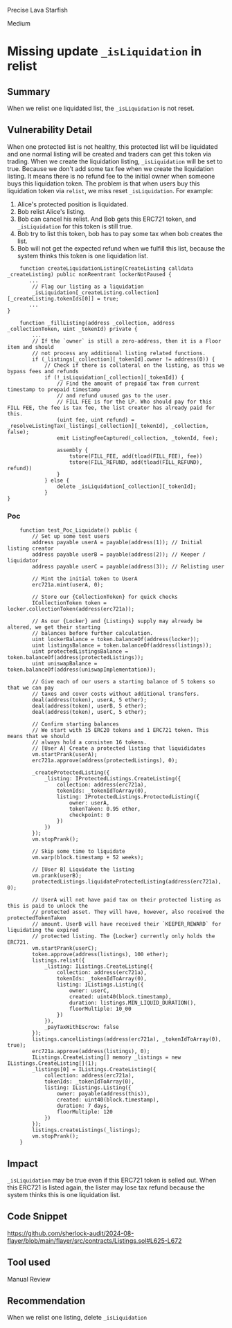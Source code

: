 Precise Lava Starfish

Medium

# Missing update `_isLiquidation` in relist

## Summary
When we relist one liquidated list, the `_isLiquidation` is not reset.

## Vulnerability Detail
When one protected list is not healthy, this protected list will be liquidated and one normal listing will be created and traders can get this token via trading. When we create the liquidation listing, `_isLiquidation` will be set to true. Because we don't add some tax fee when we create the liquidation listing. It means there is no refund fee to the initial owner when someone buys this liquidation token.
The problem is that when users buy this liquidation token via `relist`, we miss reset `_isLiquidation`.
For example:
1. Alice's protected position is liquidated.
2. Bob relist Alice's listing.
3. Bob can cancel his relist. And Bob gets this ERC721 token, and `_isLiquidation` for this token is still true.
4. Bob try to list this token, bob has to pay some tax when bob creates the list.
5. Bob will not get the expected refund when we fulfill this list, because the system thinks this token is one liquidation list.
```solidity
    function createLiquidationListing(CreateListing calldata _createListing) public nonReentrant lockerNotPaused {
       ...
        // Flag our listing as a liquidation
        _isLiquidation[_createListing.collection][_createListing.tokenIds[0]] = true;
       ...
}
```
```solidity
    function _fillListing(address _collection, address _collectionToken, uint _tokenId) private {
        ...
        // If the `owner` is still a zero-address, then it is a Floor item and should
        // not process any additional listing related functions.
        if (_listings[_collection][_tokenId].owner != address(0)) {
            // Check if there is collateral on the listing, as this we bypass fees and refunds
            if (!_isLiquidation[_collection][_tokenId]) {
                // Find the amount of prepaid tax from current timestamp to prepaid timestamp
                // and refund unused gas to the user.
                // FILL FEE is for the LP. Who should pay for this FILL FEE, the fee is tax fee, the list creator has already paid for this.
                (uint fee, uint refund) = _resolveListingTax(_listings[_collection][_tokenId], _collection, false);
                emit ListingFeeCaptured(_collection, _tokenId, fee);

                assembly {
                    tstore(FILL_FEE, add(tload(FILL_FEE), fee))
                    tstore(FILL_REFUND, add(tload(FILL_REFUND), refund))
                }
            } else {
                delete _isLiquidation[_collection][_tokenId];
            }
}
```
### Poc
```solidity
    function test_Poc_Liquidate() public {
        // Set up some test users
        address payable userA = payable(address(1)); // Initial listing creator
        address payable userB = payable(address(2)); // Keeper / liquidator
        address payable userC = payable(address(3)); // Relisting user

        // Mint the initial token to UserA
        erc721a.mint(userA, 0);

        // Store our {CollectionToken} for quick checks
        ICollectionToken token = locker.collectionToken(address(erc721a));

        // As our {Locker} and {Listings} supply may already be altered, we get their starting
        // balances before further calculation.
        uint lockerBalance = token.balanceOf(address(locker));
        uint listingsBalance = token.balanceOf(address(listings));
        uint protectedListingsBalance = token.balanceOf(address(protectedListings));
        uint uniswapBalance = token.balanceOf(address(uniswapImplementation));

        // Give each of our users a starting balance of 5 tokens so that we can pay
        // taxes and cover costs without additional transfers.
        deal(address(token), userA, 5 ether);
        deal(address(token), userB, 5 ether);
        deal(address(token), userC, 5 ether);

        // Confirm starting balances
        // We start with 15 ERC20 tokens and 1 ERC721 token. This means that we should
        // always hold a consisten 16 tokens.
        // [User A] Create a protected listing that liquididates
        vm.startPrank(userA);
        erc721a.approve(address(protectedListings), 0);
        
        _createProtectedListing({
            _listing: IProtectedListings.CreateListing({
                collection: address(erc721a),
                tokenIds: _tokenIdToArray(0),
                listing: IProtectedListings.ProtectedListing({
                    owner: userA,
                    tokenTaken: 0.95 ether,
                    checkpoint: 0
                })
            })
        });
        vm.stopPrank();

        // Skip some time to liquidate
        vm.warp(block.timestamp + 52 weeks);

        // [User B] Liquidate the listing
        vm.prank(userB);
        protectedListings.liquidateProtectedListing(address(erc721a), 0);

        // UserA will not have paid tax on their protected listing as this is paid to unlock the
        // protected asset. They will have, however, also received the protectedTokenTaken
        // amount. UserB will have received their `KEEPER_REWARD` for liquidating the expired
        // protected listing. The {Locker} currently only holds the ERC721.
        vm.startPrank(userC);
        token.approve(address(listings), 100 ether);
        listings.relist({
            _listing: IListings.CreateListing({
                collection: address(erc721a),
                tokenIds: _tokenIdToArray(0),
                listing: IListings.Listing({
                    owner: userC,
                    created: uint40(block.timestamp),
                    duration: listings.MIN_LIQUID_DURATION(),
                    floorMultiple: 10_00
                })
            }),
            _payTaxWithEscrow: false
        });
        listings.cancelListings(address(erc721a), _tokenIdToArray(0), true);
        erc721a.approve(address(listings), 0);
        IListings.CreateListing[] memory _listings = new IListings.CreateListing[](1);
        _listings[0] = IListings.CreateListing({
            collection: address(erc721a),
            tokenIds: _tokenIdToArray(0),
            listing: IListings.Listing({
                owner: payable(address(this)),
                created: uint40(block.timestamp),
                duration: 7 days,
                floorMultiple: 120
            })
        });
        listings.createListings(_listings);
        vm.stopPrank();
    }
```
## Impact
`_isLiquidation` may be true even if this ERC721 token is selled out.  When this ERC721 is listed again, the lister may lose tax refund because the system thinks this is one liquidation list.
 
## Code Snippet
https://github.com/sherlock-audit/2024-08-flayer/blob/main/flayer/src/contracts/Listings.sol#L625-L672

## Tool used

Manual Review

## Recommendation
When we relist one listing, delete `_isLiquidation`